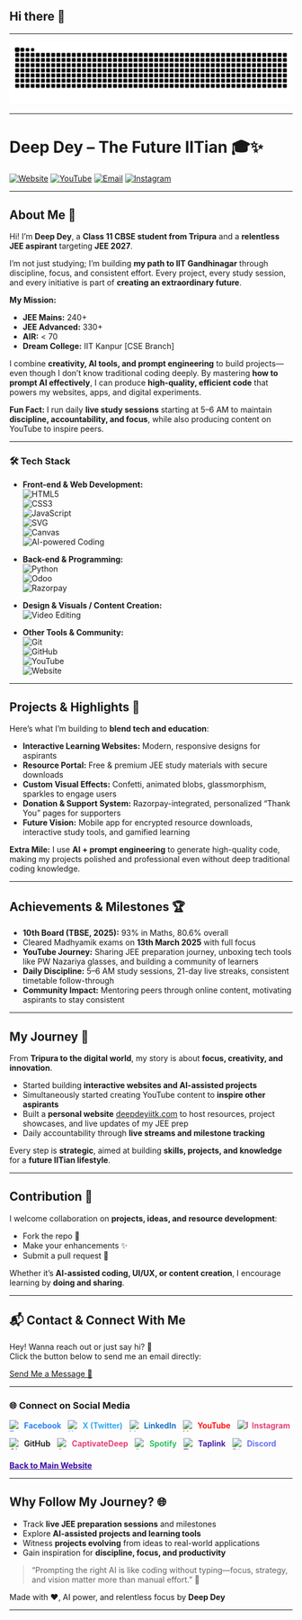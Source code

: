 ## Hi there 👋

---

<div align="center">
<!-- Default Theme -->
<!--![Snake Animation](https://raw.githubusercontent.com/Anuj579/Anuj579/output/github-contribution-grid-snake.svg)

<!-- Uncomment the theme you prefer: -->

<!-- 🌑 Dark Theme -->
![Snake Animation](https://raw.githubusercontent.com/Anuj579/Anuj579/output/github-contribution-grid-snake-dark.svg)


</div>

---

# Deep Dey – The Future IITian 🎓✨

[![Website](https://img.shields.io/badge/Website-DeepDey-blue)](https://www.deepdeyiitk.com)
[![YouTube](https://img.shields.io/badge/YouTube-DeepDey-red)](https://www.youtube.com/@deepdeyiit)
[![Email](https://img.shields.io/badge/Email-contact@deepdeyiitk.com-yellow)](mailto:thedeeparise@gmail.com)
[![Instagram](https://img.shields.io/badge/Instagram-@deepdey.official-purple)](https://www.instagram.com/deepdey.official)

---

## About Me 🚀

Hi! I’m **Deep Dey**, a **Class 11 CBSE student from Tripura** and a **relentless JEE aspirant** targeting **JEE 2027**.

I’m not just studying; I’m building **my path to IIT Gandhinagar** through discipline, focus, and consistent effort. Every project, every study session, and every initiative is part of **creating an extraordinary future**.

**My Mission:**

* **JEE Mains:** 240+
* **JEE Advanced:** 330+
* **AIR:** < 70
* **Dream College:** IIT Kanpur [CSE Branch]

I combine **creativity, AI tools, and prompt engineering** to build projects—even though I don’t know traditional coding deeply. By mastering **how to prompt AI effectively**, I can produce **high-quality, efficient code** that powers my websites, apps, and digital experiments.

**Fun Fact:** I run daily **live study sessions** starting at 5–6 AM to maintain **discipline, accountability, and focus**, while also producing content on YouTube to inspire peers.

---

### 🛠️ Tech Stack

- **Front-end & Web Development:**  
  ![HTML5](https://img.shields.io/badge/HTML5-E34F26?style=for-the-badge&logo=html5&logoColor=white)  
  ![CSS3](https://img.shields.io/badge/CSS3-1572B6?style=for-the-badge&logo=css3&logoColor=white)  
  ![JavaScript](https://img.shields.io/badge/JavaScript-F7DF1E?style=for-the-badge&logo=javascript&logoColor=black)  
  ![SVG](https://img.shields.io/badge/SVG-FF9900?style=for-the-badge&logo=svg&logoColor=white)  
  ![Canvas](https://img.shields.io/badge/Canvas-FF5733?style=for-the-badge&logo=javascript&logoColor=white)  
  ![AI-powered Coding](https://img.shields.io/badge/AI-Prompt_Engineering-0F0F0F?style=for-the-badge&logo=openai&logoColor=white)

- **Back-end & Programming:**  
  ![Python](https://img.shields.io/badge/Python-3776AB?style=for-the-badge&logo=python&logoColor=white)  
  ![Odoo](https://img.shields.io/badge/Odoo-4A7EBB?style=for-the-badge&logo=odoo&logoColor=white)  
  ![Razorpay](https://img.shields.io/badge/Razorpay-00AEE9?style=for-the-badge&logo=razorpay&logoColor=white)

- **Design & Visuals / Content Creation:**  
  ![Video Editing](https://img.shields.io/badge/Video_Editing-Premiere_Pro-FF0000?style=for-the-badge&logo=adobe-premiere&logoColor=white)

- **Other Tools & Community:**  
  ![Git](https://img.shields.io/badge/Git-F05032?style=for-the-badge&logo=git&logoColor=white)  
  ![GitHub](https://img.shields.io/badge/GitHub-181717?style=for-the-badge&logo=github&logoColor=white)  
  ![YouTube](https://img.shields.io/badge/YouTube-FF0000?style=for-the-badge&logo=youtube&logoColor=white)  
  ![Website](https://img.shields.io/badge/DeepDey_Website-3A0CA3?style=for-the-badge&logo=webflow&logoColor=white)


---

## Projects & Highlights 🌟

Here’s what I’m building to **blend tech and education**:

* **Interactive Learning Websites:** Modern, responsive designs for aspirants
* **Resource Portal:** Free & premium JEE study materials with secure downloads
* **Custom Visual Effects:** Confetti, animated blobs, glassmorphism, sparkles to engage users
* **Donation & Support System:** Razorpay-integrated, personalized “Thank You” pages for supporters
* **Future Vision:** Mobile app for encrypted resource downloads, interactive study tools, and gamified learning

**Extra Mile:** I use **AI + prompt engineering** to generate high-quality code, making my projects polished and professional even without deep traditional coding knowledge.

---

## Achievements & Milestones 🏆

* **10th Board (TBSE, 2025):** 93% in Maths, 80.6% overall
* Cleared Madhyamik exams on **13th March 2025** with full focus
* **YouTube Journey:** Sharing JEE preparation journey, unboxing tech tools like PW Nazariya glasses, and building a community of learners
* **Daily Discipline:** 5–6 AM study sessions, 21-day live streaks, consistent timetable follow-through
* **Community Impact:** Mentoring peers through online content, motivating aspirants to stay consistent

---

## My Journey 📖

From **Tripura to the digital world**, my story is about **focus, creativity, and innovation**.

* Started building **interactive websites and AI-assisted projects**
* Simultaneously started creating YouTube content to **inspire other aspirants**
* Built a **personal website** [deepdeyiitk.com](https://www.deepdeyiitk.com) to host resources, project showcases, and live updates of my JEE prep
* Daily accountability through **live streams and milestone tracking**

Every step is **strategic**, aimed at building **skills, projects, and knowledge** for a **future IITian lifestyle**.

---

## Contribution 🤝

I welcome collaboration on **projects, ideas, and resource development**:

* Fork the repo 🔀
* Make your enhancements ✨
* Submit a pull request 📩

Whether it’s **AI-assisted coding, UI/UX, or content creation**, I encourage learning by **doing and sharing**.

---

## 📬 Contact & Connect With Me

Hey! Wanna reach out or just say hi? 💜  
Click the button below to send me an email directly:

[Send Me a Message 📧](mailto:thedeeparise@gmail.com?subject=Hello%20Deep&body=Hey%20Deep!%20I%20am%20reaching%20out%20because...)

---

### 🌐 Connect on Social Media

<div style="display:flex; flex-wrap:wrap; gap:12px; margin-top:12px;">

  <a href="https://www.facebook.com/deepdeyiit" target="_blank" style="display:flex; align-items:center; text-decoration:none; color:#1877F2; font-weight:600;">
    <img src="https://cdn.jsdelivr.net/gh/simple-icons/simple-icons/icons/facebook.svg" alt="Facebook" style="width:20px; height:20px; margin-right:6px;">Facebook
  </a>

  <a href="https://x.com/deepdeyofficial" target="_blank" style="display:flex; align-items:center; text-decoration:none; color:#1DA1F2; font-weight:600;">
    <img src="https://cdn.jsdelivr.net/gh/simple-icons/simple-icons/icons/x.svg" alt="X" style="width:20px; height:20px; margin-right:6px;">X (Twitter)
  </a>

  <a href="https://www.linkedin.com/in/deepdeyiitgn" target="_blank" style="display:flex; align-items:center; text-decoration:none; color:#0A66C2; font-weight:600;">
    <img src="https://cdn.jsdelivr.net/gh/simple-icons/simple-icons/icons/linkedin.svg" alt="LinkedIn" style="width:20px; height:20px; margin-right:6px;">LinkedIn
  </a>

  <a href="https://www.youtube.com/channel/UCrh1Mx5CTTbbkgW5O6iS2Tw" target="_blank" style="display:flex; align-items:center; text-decoration:none; color:#FF0000; font-weight:600;">
    <img src="https://cdn.jsdelivr.net/gh/simple-icons/simple-icons/icons/youtube.svg" alt="YouTube" style="width:20px; height:20px; margin-right:6px;">YouTube
  </a>

  <a href="https://www.instagram.com/deepdey.official/" target="_blank" style="display:flex; align-items:center; text-decoration:none; color:#E1306C; font-weight:600;">
    <img src="https://cdn.jsdelivr.net/gh/simple-icons/simple-icons/icons/instagram.svg" alt="Instagram" style="width:20px; height:20px; margin-right:6px;">Instagram
  </a>

  <a href="https://github.com/deepdeyiitgn" target="_blank" style="display:flex; align-items:center; text-decoration:none; color:#181717; font-weight:600;">
    <img src="https://cdn.jsdelivr.net/gh/simple-icons/simple-icons/icons/github.svg" alt="GitHub" style="width:20px; height:20px; margin-right:6px;">GitHub
  </a>

  <a href="https://www.instagram.com/captivatedeep/" target="_blank" style="display:flex; align-items:center; text-decoration:none; color:#E1306C; font-weight:600;">
    <img src="https://cdn.jsdelivr.net/gh/simple-icons/simple-icons/icons/instagram.svg" alt="CaptivateDeep" style="width:20px; height:20px; margin-right:6px;">CaptivateDeep
  </a>

  <a href="https://open.spotify.com/playlist/6KIXCU0MCMP86td8GmLgxj" target="_blank" style="display:flex; align-items:center; text-decoration:none; color:#1DB954; font-weight:600;">
    <img src="https://cdn.jsdelivr.net/gh/simple-icons/simple-icons/icons/spotify.svg" alt="Spotify" style="width:20px; height:20px; margin-right:6px;">Spotify
  </a>

  <a href="https://taplink.cc/deepdey.official" target="_blank" style="display:flex; align-items:center; text-decoration:none; color:#3a0ca3; font-weight:600;">
    <img src="https://cdn.jsdelivr.net/gh/simple-icons/simple-icons/icons/link.svg" alt="Taplink" style="width:20px; height:20px; margin-right:6px;">Taplink
  </a>

  <a href="https://discord.gg/bSghTD4PVY" target="_blank" style="display:flex; align-items:center; text-decoration:none; color:#5865F2; font-weight:600;">
    <img src="https://cdn.jsdelivr.net/gh/simple-icons/simple-icons/icons/discord.svg" alt="Discord" style="width:20px; height:20px; margin-right:6px;">Discord
  </a>

</div>

<div style="margin-top:20px;">
  <a href="https://www.deepdeyiitk.com" style="color:#3a0ca3; font-weight:700; text-decoration:underline;">Back to Main Website</a>
</div>


---

## Why Follow My Journey? 🌐

* Track **live JEE preparation sessions** and milestones
* Explore **AI-assisted projects and learning tools**
* Witness **projects evolving** from ideas to real-world applications
* Gain inspiration for **discipline, focus, and productivity**

> “Prompting the right AI is like coding without typing—focus, strategy, and vision matter more than manual effort.” 💜

Made with ❤️, AI power, and relentless focus by **Deep Dey**

---



<!--
**deepdeyiitgn/deepdeyiitgn** is a ✨ _special_ ✨ repository because its `README.md` (this file) appears on your GitHub profile.

Here are some ideas to get you started:

- 🔭 I’m currently working on ...
- 🌱 I’m currently learning ...
- 👯 I’m looking to collaborate on ...
- 🤔 I’m looking for help with ...
- 💬 Ask me about ...
- 📫 How to reach me: ...
- 😄 Pronouns: ...
- ⚡ Fun fact: ...
-->
